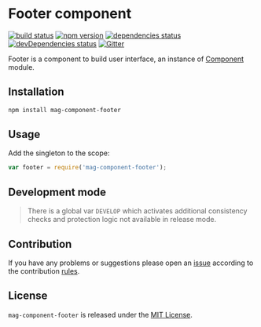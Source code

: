 Footer component
================

[![build status](https://img.shields.io/travis/magsdk/component-footer.svg?style=flat-square)](https://travis-ci.org/magsdk/component-footer)
[![npm version](https://img.shields.io/npm/v/mag-component-footer.svg?style=flat-square)](https://www.npmjs.com/package/mag-component-footer)
[![dependencies status](https://img.shields.io/david/magsdk/component-footer.svg?style=flat-square)](https://david-dm.org/magsdk/component-footer)
[![devDependencies status](https://img.shields.io/david/dev/magsdk/component-footer.svg?style=flat-square)](https://david-dm.org/magsdk/component-footer?type=dev)
[![Gitter](https://img.shields.io/badge/gitter-join%20chat-blue.svg?style=flat-square)](https://gitter.im/DarkPark/magsdk)


Footer is a component to build user interface, an instance of [Component](https://github.com/stbsdk/component) module.


## Installation ##

```bash
npm install mag-component-footer
```


## Usage ##

Add the singleton to the scope:

```js
var footer = require('mag-component-footer');
```


## Development mode ##

> There is a global var `DEVELOP` which activates additional consistency checks and protection logic not available in release mode.


## Contribution ##

If you have any problems or suggestions please open an [issue](https://github.com/magsdk/component-footer/issues)
according to the contribution [rules](.github/contributing.md).


## License ##

`mag-component-footer` is released under the [MIT License](license.md).

